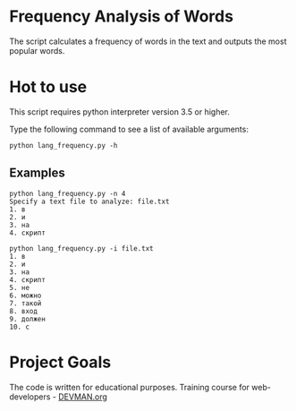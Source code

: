 # Frequency Analysis of Words

The script calculates a frequency of words in the text 
and outputs the most popular words.

# Hot to use

This script requires python interpreter version 3.5 or higher.

Type the following command to see a list of available arguments:
```
python lang_frequency.py -h
```

## Examples
```
python lang_frequency.py -n 4
Specify a text file to analyze: file.txt
1. в
2. и
3. на
4. скрипт
 
python lang_frequency.py -i file.txt
1. в
2. и
3. на
4. скрипт
5. не
6. можно
7. такой
8. вход
9. должен
10. с
```

# Project Goals

The code is written for educational purposes. Training course for web-developers - [DEVMAN.org](https://devman.org)
